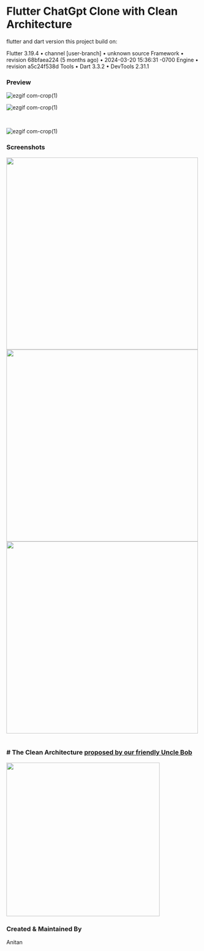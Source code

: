 # Flutter ChatGpt Clone with Clean Architecture

flutter and dart version this project build on: 

Flutter 3.19.4 • channel [user-branch] • unknown source
Framework • revision 68bfaea224 (5 months ago) • 2024-03-20 15:36:31 -0700
Engine • revision a5c24f538d
Tools • Dart 3.3.2 • DevTools 2.31.1


### Preview
<p float="left">

![ezgif com-crop(1)](https://media.giphy.com/media/v1.Y2lkPTc5MGI3NjExZjI4N2MwZjhmZWU1YTJiMDM2YThhN2RhZTdhYjZjMzk0YjNhZjAzMSZjdD1n/X7vQqJBU0pkKZqJ5lk/giphy.gif)
  <br/>
  

![ezgif com-crop(1)](https://media.giphy.com/media/v1.Y2lkPTc5MGI3NjExN2ZjOTg1YmIzYTE5NmQ3ZDFkMDE4ZjdhZGQ0ZTBjN2U0NTUzY2QzMyZjdD1n/BEqJvejTzBm2o9vXtC/giphy.gif)

 <br/>
  

![ezgif com-crop(1)](https://media.giphy.com/media/v1.Y2lkPTc5MGI3NjExNTFhOWZlMmFlMjE4MzNiYmM3M2IxNjMzOGM3ZDQ2MzZmYjU4NDQ4MiZjdD1n/bw72FdJDxRzrBugDbJ/giphy.gif)

</p>

### Screenshots

<p float="left">
  <img src="https://user-images.githubusercontent.com/10207753/220455552-b1cd8b1d-35d0-423f-a3e7-419c811d4720.png" height="500" /> 
<br/>
  <img src="https://user-images.githubusercontent.com/10207753/220455546-5948d56c-adec-49a3-aee0-05cf64e60e13.png" height="500" />
 <br/>
  <img src="https://user-images.githubusercontent.com/10207753/220456066-fa0035c3-f706-43ce-a7b9-43f9de1b9c1e.png" height="500" />
<br/>
  <br />
</p>


 
 



### # The Clean Architecture [proposed by our friendly Uncle Bob](https://blog.cleancoder.com/uncle-bob/2012/08/13/the-clean-architecture.html)

<p float="left">
  <img src="https://user-images.githubusercontent.com/10207753/93004894-e8d48d00-f564-11ea-9f34-8614c783e98a.jpg" height="400" /> 
    <p/>
    
### Created & Maintained By

Anitan